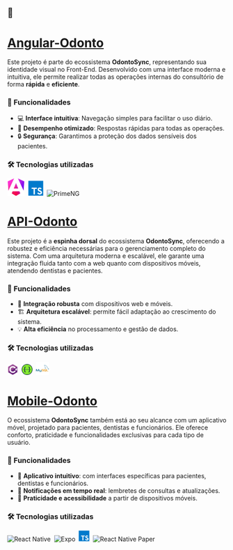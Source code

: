 ##   👋

# [Angular-Odonto](https://github.com/GuikBit/Angular-Odonto)

<!-- ![OdontoSync Logo]()  Logo do projeto -->

Este projeto é parte do ecossistema **OdontoSync**, representando sua identidade visual no Front-End. Desenvolvido com uma interface moderna e intuitiva, ele permite realizar todas as operações internas do consultório de forma **rápida** e **eficiente**.

### 🌟 Funcionalidades
- 💻 **Interface intuitiva**: Navegação simples para facilitar o uso diário.
- 🚀 **Desempenho otimizado**: Respostas rápidas para todas as operações.
- 🔒 **Segurança**: Garantimos a proteção dos dados sensíveis dos pacientes.

### 🛠 Tecnologias utilizadas
<p align="left">
  <img src="https://github.com/devicons/devicon/blob/master/icons/angular/angular-original.svg" title="Angular" alt="Angular" width="40" height="40"/>&nbsp;
  <img src="https://github.com/devicons/devicon/blob/master/icons/typescript/typescript-original.svg" title="TypeScript" alt="TypeScript" width="35" height="35"/>&nbsp;
  <img src="https://i0.wp.com/www.primefaces.org/wp-content/uploads/2018/05/primeng-logo.png?fit=1000%2C1000&ssl=1&w=640" title="PrimeNG" alt="PrimeNG" width="35" height="35"/>&nbsp;
</p>
<!--
### 📚 Documentação
- Para mais detalhes, consulte a [Documentação Completa](https://link-da-documentacao.com).
--
### 📸 Imagem da Interface
![Interface Preview](https://link-para-imagem.com/interface.png)
-->


# [API-Odonto](https://github.com/GuikBit/API-Odonto)

<!--![API-Odonto Logo](https://link-para-logo-api.com/api-logo.png) Logo do projeto -->

Este projeto é a **espinha dorsal** do ecossistema **OdontoSync**, oferecendo a robustez e eficiência necessárias para o gerenciamento completo do sistema. Com uma arquitetura moderna e escalável, ele garante uma integração fluida tanto com a web quanto com dispositivos móveis, atendendo dentistas e pacientes.

### 🌟 Funcionalidades
- 🔄 **Integração robusta** com dispositivos web e móveis.
- 🏗️ **Arquitetura escalável**: permite fácil adaptação ao crescimento do sistema.
- 💡 **Alta eficiência** no processamento e gestão de dados.

### 🛠 Tecnologias utilizadas
<div align="left">
  <img src="https://github.com/devicons/devicon/blob/master/icons/csharp/csharp-original.svg" title="Csharp" alt="Csharp" width="25" height="25"/>&nbsp;
  <img src="https://github.com/devicons/devicon/blob/master/icons/swagger/swagger-original.svg" title="Swagger"  alt="Swagger" width="25" height="25"/>&nbsp;
  <img src="https://github.com/devicons/devicon/blob/master/icons/mysql/mysql-original-wordmark.svg" title="MySQL"  alt="MySQL" width="30" height="30"/>&nbsp;
</div>
<!--
### 📚 Documentação
- Para mais detalhes, consulte a [Documentação da API](https://link-da-documentacao.com).
-->


# [Mobile-Odonto](https://github.com/GuikBit/Mobile-Odonto)

<!--  ![Mobile-Odonto Logo](https://link-para-logo-mobile.com/mobile-logo.png) Logo do projeto -->

O ecossistema **OdontoSync** também está ao seu alcance com um aplicativo móvel, projetado para pacientes, dentistas e funcionários. Ele oferece conforto, praticidade e funcionalidades exclusivas para cada tipo de usuário.

### 🌟 Funcionalidades
- 📱 **Aplicativo intuitivo**: com interfaces específicas para pacientes, dentistas e funcionários.
- 🔔 **Notificações em tempo real**: lembretes de consultas e atualizações.
- 🚀 **Praticidade e acessibilidade** a partir de dispositivos móveis.

### 🛠 Tecnologias utilizadas
<div align="left">
  <img src="https://cdn.worldvectorlogo.com/logos/react-native-1.svg" title="React Native"  alt="React Native" width="30" height="30"/>&nbsp;
  <img src="https://raw.githubusercontent.com/expo/expo/HEAD/.github/resources/banner.png" title="Expo"  alt="Expo" width="25" height="25"/>&nbsp;
  <img src="https://github.com/devicons/devicon/blob/master/icons/typescript/typescript-original.svg" title="TypeScript" alt="TypeScript" width="25" height="25"/>&nbsp;
  <img src="https://play-lh.googleusercontent.com/qE5usAL3g-iQtY20QtD3zQpOunMZxWciox78iwKSDwKi_6dX6fUK6iU1--xeaUwuhw" title="React Native Paper"  alt="React Native Paper" width="30" height="30"/>&nbsp;
</div>
<!--
### 📚 Documentação
- Para mais detalhes, consulte a [Documentação do App](https://link-da-documentacao.com).
- 
### 📸 Imagem da Interface
![Interface Preview](https://link-para-imagem.com/interface.png)
-->


<!-- 
[![Readme Card](https://github-readme-stats.vercel.app/api/pin/?username=guikbit&repo=Angular-Odonto&theme=holi)](https://github.com/GuikBit/Angular-Odonto)
[![Readme Card](https://github-readme-stats.vercel.app/api/pin/?username=guikbit&repo=Api-Odonto&theme=holi)](https://github.com/GuikBit/API-Odonto)
[![Readme Card](https://github-readme-stats.vercel.app/api/pin/?username=guikbit&repo=Mobile-Odonto&theme=holi)](https://github.com/GuikBit/Mobile-Odonto)
[![Readme Card](https://github-readme-stats.vercel.app/api/pin/?username=guikbit&repo=guikbit.github.io&theme=holi)](https://github.com/GuikBit/guikbit.github.io)

[![Top Langs](https://github-readme-stats.vercel.app/api/top-langs/?username=guikbit&layout=compact&theme=holi)](https://github.com/GuikBit/)

![GitHub Stats](https://github-readme-stats.vercel.app/api?username=guikbit&show_icons=true&theme=radical)

![Top Langs](https://github-readme-stats.vercel.app/api/top-langs/?username=guikbit&layout=compact&theme=radical)
![Node.js Badge](https://img.shields.io/badge/Node.js-43853D?style=for-the-badge&logo=node.js&logoColor=white)
![React Badge](https://img.shields.io/badge/React-20232A?style=for-the-badge&logo=react&logoColor=61DAFB)
![Profile views](https://komarev.com/ghpvc/?username=guikbit&color=blue)

![Snake animation](https://github.com/GuikBit/GuikBit/blob/gh-pages/github-snake-dark.svg)
<!--
**GuikBit/GuikBit** is a ✨ _special_ ✨ repository because its `README.md` (this file) appears on your GitHub profile.

Here are some ideas to get you started:

- 🔭 I’m currently working on ...
- 🌱 I’m currently learning ...
- 👯 I’m looking to collaborate on ...
- 🤔 I’m looking for help with ...
- 💬 Ask me about ...
- 📫 How to reach me: ...
- 😄 Pronouns: ...
- ⚡ Fun fact: ...
-->
